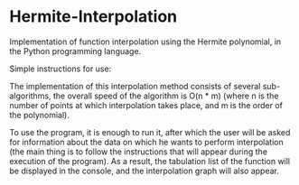# Hermite-Interpolation
Implementation of function interpolation using the Hermite polynomial, in the Python programming language.

Simple instructions for use:

The implementation of this interpolation method consists of several sub-algorithms, the overall 
speed of the algorithm is O(n * m) (where n is the number of points at which interpolation 
takes place, and m is the order of the polynomial).

To use the program, it is enough to run it, after which the user will be asked for 
information about the data on which he wants to perform interpolation (the main thing 
is to follow the instructions that will appear during the execution of the program). 
As a result, the tabulation list of the function will be displayed in the console, and the 
interpolation graph will also appear.
